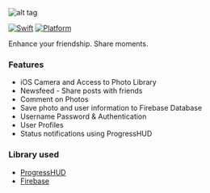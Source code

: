 ![alt tag](https://user-images.githubusercontent.com/10540496/36934649-0e32a5f2-1f28-11e8-87da-7ea28c531f7c.png)

[![Swift](https://img.shields.io/badge/Swift-4.0-orange.svg)]() [![Platform](https://img.shields.io/badge/platform-iOS-lightgrey.svg)]()

Enhance your friendship. Share moments.

### Features
<ul><li>iOS Camera and Access to Photo Library</li>
<li>Newsfeed - Share posts with friends</li>
<li>Comment on Photos</li>
<li>Save photo and user information to Firebase Database</li>
<li>Username Password & Authentication</li>
<li>User Profiles</li>
<li>Status notifications using ProgressHUD</li>
</ul>

### Library used
<ul>
<li><a href = "https://github.com/relatedcode/ProgressHUD">ProgressHUD</a></li>
<li><a href = "https://firebase.google.com">Firebase</a></li>
</ul>
